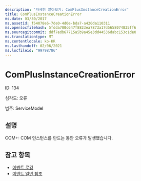 ```yaml
---
description: '자세히 알아보기: ComPlusInstanceCreationError'
title: ComPlusInstanceCreationError
ms.date: 03/30/2017
ms.assetid: f54078e6-7de0-4d0e-bda7-a420da110311
ms.openlocfilehash: 5fdda700c647f8823ea7873a17d5658074835ff6
ms.sourcegitcommit: ddf7edb67715a5b9a45e3dd44536dabc153c1de0
ms.translationtype: MT
ms.contentlocale: ko-KR
ms.lasthandoff: 02/06/2021
ms.locfileid: "99798786"
---
```

# <a name="complusinstancecreationerror"></a>ComPlusInstanceCreationError

ID: 134  
  
 심각도: 오류  
  
 범주: ServiceModel  
  
## <a name="description"></a>설명  

 COM+: COM 인스턴스를 만드는 동안 오류가 발생했습니다.  
  
## <a name="see-also"></a>참고 항목

- [이벤트 로깅](index.md)
- [이벤트 일반 참조](events-general-reference.md)
